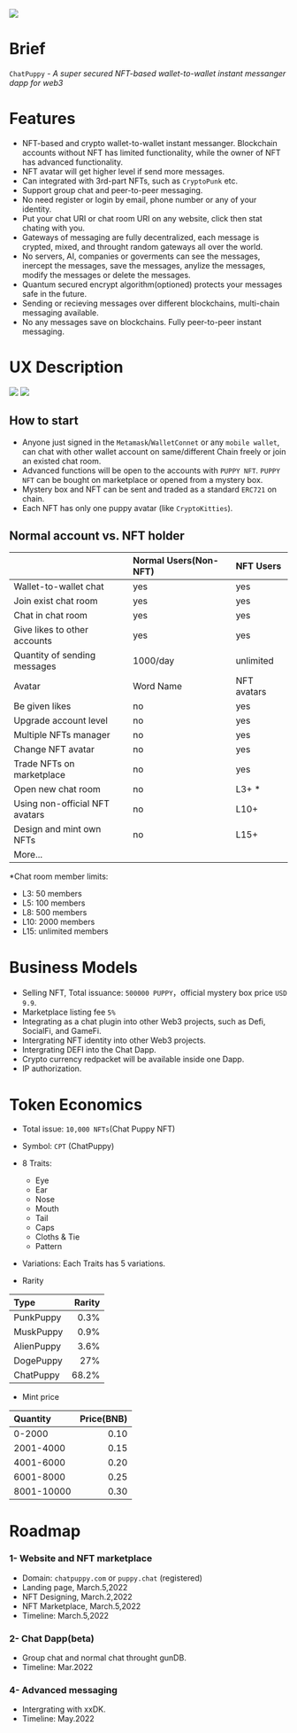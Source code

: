 ![](https://tva1.sinaimg.cn/large/008i3skNgy1gywpghxp9gj31gi0u0wmw.jpg)
# Brief
`ChatPuppy` - *A super secured NFT-based wallet-to-wallet instant messanger dapp for web3*

# Features
* NFT-based and crypto wallet-to-wallet instant messanger. Blockchain accounts without NFT has limited functionality, while the owner of NFT has advanced functionality.
* NFT avatar will get higher level if send more messages.
* Can integrated with 3rd-part NFTs, such as `CryptoPunk` etc.
* Support group chat and peer-to-peer messaging.
* No need register or login by email, phone number or any of your identity.
* Put your chat URI or chat room URI on any website, click then stat chating with you.
* Gateways of messaging are fully decentralized, each message is crypted, mixed, and throught random gateways all over the world. 
* No servers, AI, companies or goverments can see the messages, inercept the  messages, save the messages, anylize the messages, modify the messages or delete the messages.
* Quantum secured encrypt algorithm(optioned) protects your messages safe in the future.
* Sending or recieving messages over different blockchains, multi-chain messaging available.
* No any messages save on blockchains. Fully peer-to-peer instant messaging.


# UX Description
![](https://tva1.sinaimg.cn/large/008i3skNgy1gywsevi6jtj31e10u042r.jpg)
![](https://tva1.sinaimg.cn/large/008i3skNgy1gywsgf8j5sj31e00u0tc7.jpg)

## How to start
* Anyone just signed in the `Metamask`/`WalletConnet` or any `mobile wallet`, can chat with other wallet account on same/different Chain freely or join an existed chat room.
* Advanced functions will be open to the accounts with `PUPPY NFT`. `PUPPY NFT` can be bought on marketplace or opened from a mystery box. 
* Mystery box and NFT can be sent and traded as a standard `ERC721` on chain.
* Each NFT has only one puppy avatar (like `CryptoKitties`).

## Normal account vs. NFT holder
||Normal Users(Non-NFT)|NFT Users|
|:-|:-|:-|
|Wallet-to-wallet chat|yes|yes|
|Join exist chat room|yes|yes|
|Chat in chat room|yes|yes|
|Give likes to other accounts|yes|yes|
|Quantity of sending messages|1000/day|unlimited|
|Avatar|Word Name|NFT avatars|
|Be given likes|no|yes|
|Upgrade account level|no|yes|
|Multiple NFTs manager|no|yes|
|Change NFT avatar|no|yes|
|Trade NFTs on marketplace|no|yes|
|Open new chat room|no|L3+ *|
|Using non-official NFT avatars|no|L10+|
|Design and mint own NFTs|no|L15+|
|More...|||

*Chat room member limits: 
  * L3: 50 members
  * L5: 100 members
  * L8: 500 members
  * L10: 2000 members
  * L15: unlimited members

# Business Models
* Selling NFT, Total issuance: `500000 PUPPY`，official mystery box price `USD 9.9`.
* Marketplace listing fee `5%`
* Integrating as a chat plugin into other Web3 projects, such as Defi, SocialFi, and GameFi. 
* Intergrating NFT identity into other Web3 projects.
* Intergrating DEFI into the Chat Dapp.
* Crypto currency redpacket will be available inside one Dapp. 
* IP authorization.

# Token Economics
* Total issue: `10,000 NFTs`(Chat Puppy NFT)
* Symbol: `CPT` (ChatPuppy)
* 8 Traits:
  * Eye
  * Ear
  * Nose
  * Mouth
  * Tail
  * Caps
  * Cloths & Tie
  * Pattern

* Variations: Each Traits has 5 variations.
* Rarity

|Type|Rarity|
|:-|-:|
|PunkPuppy|0.3%|
|MuskPuppy|0.9%|
|AlienPuppy|3.6%|
|DogePuppy|27%|
|ChatPuppy|68.2%|

* Mint price

|Quantity|Price(BNB)|
|:-|-:|
|0-2000|0.10|
|2001-4000|0.15|
|4001-6000|0.20|
|6001-8000|0.25|
|8001-10000|0.30|


# Roadmap
### 1- Website and NFT marketplace
* Domain: `chatpuppy.com` or `puppy.chat` (registered)
* Landing page, March.5,2022
* NFT Designing, March.2,2022
* NFT Marketplace, March.5,2022
* Timeline: March.5,2022

### 2- Chat Dapp(beta)
* Group chat and normal chat throught gunDB.
* Timeline: Mar.2022

### 4- Advanced messaging
* Intergrating with xxDK.
* Timeline: May.2022
